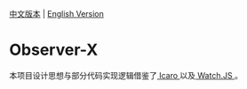 
[中文版本]() | [English Version]()

# Observer-X

本项目设计思想与部分代码实现逻辑借鉴了[ Icaro ](https://github.com/GianlucaGuarini/icaro) 以及[ Watch.JS ](https://github.com/melanke/Watch.JS)。
